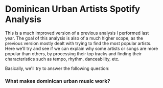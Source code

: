 # Dominican Urban Artists Spotify Analysis #

This is a much improved version of a previous analysis I performed last year. The goal of this analysis is also of a much higher scope, as the previous version mostly dealt with trying to find the most popular artists. Here we'll try and see if we can explain why some artists or songs are more popular than others, by processing their top tracks and finding their characteristics such as tempo, rhythm, danceability, etc.

Basically, we'll try to answer the following question:
### What makes dominican urban music work? ###
